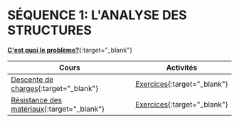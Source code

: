 # SÉQUENCE 1: **L'ANALYSE DES STRUCTURES**

[**C'est quoi le problème?**](./cours/lancement.md){:target="_blank"}

| Cours | Activités |
| -- | -- |
| [Descente de charges](./cours/ddc_cours.md){:target="_blank"} | [Exercices](./activites/ddc_exercices.md){:target="_blank"} |
| [Résistance des matériaux](./cours/rdm_cours.md){:target="_blank"} |  [Exercices](./activites/rdm_exercices.md){:target="_blank"} |

